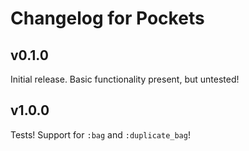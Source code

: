 # Changelog for Pockets 

## v0.1.0

Initial release. Basic functionality present, but untested!

## v1.0.0

Tests! Support for `:bag` and `:duplicate_bag`!

